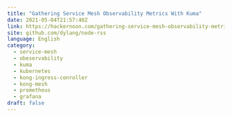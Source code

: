```yaml
---
title: "Gathering Service Mesh Observability Metrics With Kuma"
date: 2021-05-04T21:57:40Z
link: https://hackernoon.com/gathering-service-mesh-observability-metrics-with-kuma-2w35351p?source=rss&utm_medium=RSS&utm_source=news.12bit.vn
site: github.com/dylang/node-rss
language: English
category:
  - service-mesh
  - obeservability
  - kuma
  - kubernetes
  - kong-ingress-conroller
  - kong-mesh
  - prometheus
  - grafana
draft: false
---
```

